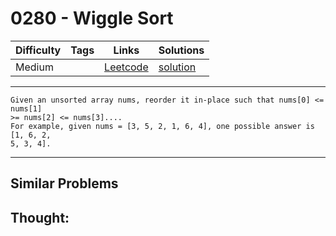 # 0280 - Wiggle Sort

Difficulty  | Tags | Links | Solutions
----------- | ---- | ----- | -----
Medium |  | [Leetcode](https://leetcode.com/problems/wiggle-sort) | [solution](https://leetcode.com/problems/wiggle-sort/solution/)


-----------

```
Given an unsorted array nums, reorder it in-place such that nums[0] <= nums[1]
>= nums[2] <= nums[3]....
For example, given nums = [3, 5, 2, 1, 6, 4], one possible answer is [1, 6, 2,
5, 3, 4].
```

-----------


## Similar Problems




## Thought:
